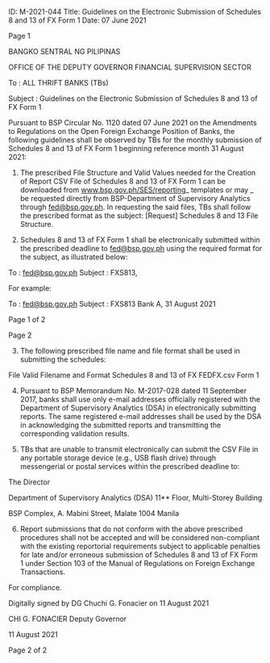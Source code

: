ID: M-2021-044
Title: Guidelines on the Electronic Submission of Schedules 8 and 13 of FX Form 1
Date: 07 June 2021

Page 1

BANGKO SENTRAL NG PILIPINAS

OFFICE OF THE DEPUTY GOVERNOR FINANCIAL SUPERVISION SECTOR

To : ALL THRIFT BANKS (TBs)

Subject : Guidelines on the Electronic Submission of Schedules 8 and 13 of FX Form 1

Pursuant to BSP Circular No. 1120 dated 07 June 2021 on the Amendments to Regulations on the Open Foreign Exchange Position of Banks, the following guidelines shall be observed by TBs for the monthly submission of Schedules 8 and 13 of FX Form 1 beginning reference month 31 August 2021:

1. The prescribed File Structure and Valid Values needed for the Creation of Report CSV File of Schedules 8 and 13 of FX Form 1 can be downloaded from www.bsp.gov.ph/SES/reporting_ templates or may _ be requested directly from BSP-Department of Supervisory Analytics through fed@bsp.gov.ph. In requesting the said files, TBs shall follow the prescribed format as the subject: [Request] Schedules 8 and 13 File Structure.

2. Schedules 8 and 13 of FX Form 1 shall be electronically submitted within the prescribed deadline to fed@bsp.gov.ph using the required format for the subject, as illustrated below:

To : fed@bsp.gov.ph Subject : FXS813<space><BSFI Name>,<space> <Reference Period>

For example:

To : fed@bsp.gov.ph Subject : FXS813 Bank A, 31 August 2021

Page 1 of 2

Page 2

3. The following prescribed file name and file format shall be used in submitting the schedules:

File Valid Filename and Format Schedules 8 and 13 of FX FEDFX.csv Form 1

4. Pursuant to BSP Memorandum No. M-2017-028 dated 11 September 2017, banks shall use only e-mail addresses officially registered with the Department of Supervisory Analytics (DSA) in electronically submitting reports. The same registered e-mail addresses shall be used by the DSA in acknowledging the submitted reports and transmitting the corresponding validation results.

5. TBs that are unable to transmit electronically can submit the CSV File in any portable storage device (e.g., USB flash drive) through messengerial or postal services within the prescribed deadline to:

The Director

Department of Supervisory Analytics (DSA) 11** Floor, Multi-Storey Building

BSP Complex, A. Mabini Street, Malate 1004 Manila

6. Report submissions that do not conform with the above prescribed procedures shall not be accepted and will be considered non-compliant with the existing reportorial requirements subject to applicable penalties for late and/or erroneous submission of Schedules 8 and 13 of FX Form 1 under Section 103 of the Manual of Regulations on Foreign Exchange Transactions.

For compliance.

Digitally signed by DG Chuchi G. Fonacier on 11 August 2021

CHI G. FONACIER Deputy Governor

11 August 2021

Page 2 of 2
